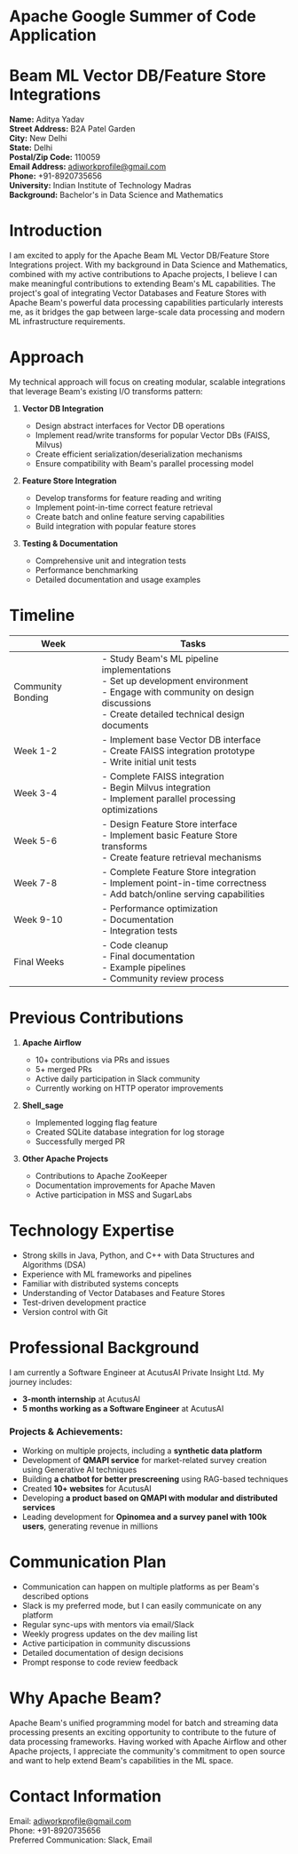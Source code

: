 # Apache Google Summer of Code Application
# Beam ML Vector DB/Feature Store Integrations

**Name:** Aditya Yadav  
**Street Address:** B2A Patel Garden  
**City:** New Delhi  
**State:** Delhi  
**Postal/Zip Code:** 110059  
**Email Address:** adiworkprofile@gmail.com  
**Phone:** +91-8920735656  
**University:** Indian Institute of Technology Madras  
**Background:** Bachelor's in Data Science and Mathematics  

# Introduction

I am excited to apply for the Apache Beam ML Vector DB/Feature Store Integrations project. With my background in Data Science and Mathematics, combined with my active contributions to Apache projects, I believe I can make meaningful contributions to extending Beam's ML capabilities. The project's goal of integrating Vector Databases and Feature Stores with Apache Beam's powerful data processing capabilities particularly interests me, as it bridges the gap between large-scale data processing and modern ML infrastructure requirements.

# Approach

My technical approach will focus on creating modular, scalable integrations that leverage Beam's existing I/O transforms pattern:

1. **Vector DB Integration**
   - Design abstract interfaces for Vector DB operations
   - Implement read/write transforms for popular Vector DBs (FAISS, Milvus)
   - Create efficient serialization/deserialization mechanisms
   - Ensure compatibility with Beam's parallel processing model

2. **Feature Store Integration**
   - Develop transforms for feature reading and writing
   - Implement point-in-time correct feature retrieval
   - Create batch and online feature serving capabilities
   - Build integration with popular feature stores

3. **Testing & Documentation**
   - Comprehensive unit and integration tests
   - Performance benchmarking
   - Detailed documentation and usage examples

# Timeline

| Week | Tasks |
|------|-------|
| Community Bonding | - Study Beam's ML pipeline implementations<br>- Set up development environment<br>- Engage with community on design discussions<br>- Create detailed technical design documents |
| Week 1-2 | - Implement base Vector DB interface<br>- Create FAISS integration prototype<br>- Write initial unit tests |
| Week 3-4 | - Complete FAISS integration<br>- Begin Milvus integration<br>- Implement parallel processing optimizations |
| Week 5-6 | - Design Feature Store interface<br>- Implement basic Feature Store transforms<br>- Create feature retrieval mechanisms |
| Week 7-8 | - Complete Feature Store integration<br>- Implement point-in-time correctness<br>- Add batch/online serving capabilities |
| Week 9-10 | - Performance optimization<br>- Documentation<br>- Integration tests |
| Final Weeks | - Code cleanup<br>- Final documentation<br>- Example pipelines<br>- Community review process |

# Previous Contributions

1. **Apache Airflow**
   - 10+ contributions via PRs and issues
   - 5+ merged PRs
   - Active daily participation in Slack community
   - Currently working on HTTP operator improvements

2. **Shell_sage**
   - Implemented logging flag feature
   - Created SQLite database integration for log storage
   - Successfully merged PR

3. **Other Apache Projects**
   - Contributions to Apache ZooKeeper
   - Documentation improvements for Apache Maven
   - Active participation in MSS and SugarLabs

# Technology Expertise

- Strong skills in Java, Python, and C++ with Data Structures and Algorithms (DSA)
- Experience with ML frameworks and pipelines
- Familiar with distributed systems concepts
- Understanding of Vector Databases and Feature Stores
- Test-driven development practice
- Version control with Git

# Professional Background

I am currently a Software Engineer at AcutusAI Private Insight Ltd. My journey includes:
- **3-month internship** at AcutusAI
- **5 months working as a Software Engineer** at AcutusAI

### Projects & Achievements:
- Working on multiple projects, including a **synthetic data platform**
- Development of **QMAPI service** for market-related survey creation using Generative AI techniques
- Building **a chatbot for better prescreening** using RAG-based techniques
- Created **10+ websites** for AcutusAI
- Developing **a product based on QMAPI with modular and distributed services**
- Leading development for **Opinomea and a survey panel with 100k users**, generating revenue in millions

# Communication Plan

- Communication can happen on multiple platforms as per Beam's described options
- Slack is my preferred mode, but I can easily communicate on any platform
- Regular sync-ups with mentors via email/Slack
- Weekly progress updates on the dev mailing list
- Active participation in community discussions
- Detailed documentation of design decisions
- Prompt response to code review feedback

# Why Apache Beam?

Apache Beam's unified programming model for batch and streaming data processing presents an exciting opportunity to contribute to the future of data processing frameworks. Having worked with Apache Airflow and other Apache projects, I appreciate the community's commitment to open source and want to help extend Beam's capabilities in the ML space.

# Contact Information

Email: adiworkprofile@gmail.com  
Phone: +91-8920735656  
Preferred Communication: Slack, Email

